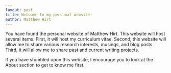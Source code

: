 ```yaml
---
layout: post
title: Welcome to my personal website!
author: Matthew Hirt
---
```


You have found the personal website of Matthew Hirt. This website will host several items. First, it will host my curriculum vitae. Second, this website will allow me to share various research interests, musings, and blog posts. Third, it will allow me to share past and current writing projects.

If you have stumbled upon this website, I encourage you to look at the About section to get to know me first. 


<!--stackedit_data:
eyJoaXN0b3J5IjpbODAyMzk3MDg3LDMzMDgwMzU0NywtNjUwNT
M3MzkyXX0=
-->
